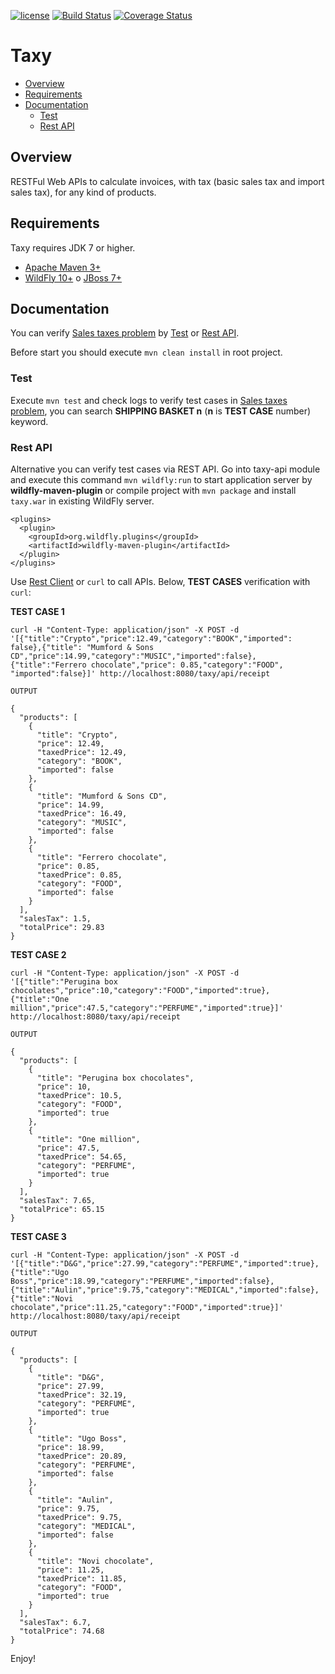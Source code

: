 [![license](https://img.shields.io/github/license/mashape/apistatus.svg?maxAge=2592000?style=flat-square)](https://opensource.org/licenses/MIT)
[![Build Status](https://travis-ci.org/mantonaci/taxy.svg?branch=master)](https://travis-ci.org/mantonaci/taxy)
[![Coverage Status](https://coveralls.io/repos/github/mantonaci/taxy/badge.svg?branch=master)](https://coveralls.io/github/mantonaci/taxy?branch=master)

# Taxy

- [Overview](#Overview)
- [Requirements](#Requirements)
- [Documentation](#Documentation)
  - [Test](#Test)
  - [Rest API](#rest-api)

## <a name='Overview'>Overview<a/>

RESTFul Web APIs to calculate invoices, with tax (basic sales tax and import sales tax), for any kind of products.

## <a name='Requirements'>Requirements<a/>

Taxy requires JDK 7 or higher.

- [Apache Maven 3+](https://maven.apache.org/)
- [WildFly 10+](http://wildfly.org/downloads/) o [JBoss 7+](http://developers.redhat.com/products/eap/download/)

## <a name='Documentation'>Documentation<a/>

You can verify [Sales taxes problem](https://github.com/xpeppers/sales-taxes-problem) by [Test](#Test) or [Rest API](#rest-api).

Before start you should execute ```mvn clean install``` in root project.

### <a name='Test'>Test<a/>

Execute ```mvn test``` and check logs to verify test cases in [Sales taxes problem](https://github.com/xpeppers/sales-taxes-problem), you can search **SHIPPING BASKET n** (**n** is **TEST CASE** number) keyword.

### <a name='rest-api'>Rest API<a/>

Alternative you can verify test cases via REST API. Go into taxy-api module and execute this command ```mvn wildfly:run``` to start application server by **wildfly-maven-plugin** or compile project with ```mvn package``` and install ```taxy.war``` in existing WildFly server.

```maven
<plugins>
  <plugin>
    <groupId>org.wildfly.plugins</groupId>
    <artifactId>wildfly-maven-plugin</artifactId>
  </plugin>
</plugins>
```
Use [Rest Client](https://www.getpostman.com) or ```curl``` to call APIs. Below, **TEST CASES** verification with ```curl```:

**TEST CASE 1**
```
curl -H "Content-Type: application/json" -X POST -d '[{"title":"Crypto","price":12.49,"category":"BOOK","imported": false},{"title": "Mumford & Sons CD","price":14.99,"category":"MUSIC","imported":false},{"title":"Ferrero chocolate","price": 0.85,"category":"FOOD", "imported":false}]' http://localhost:8080/taxy/api/receipt
```
```
OUTPUT

{
  "products": [
    {
      "title": "Crypto",
      "price": 12.49,
      "taxedPrice": 12.49,
      "category": "BOOK",
      "imported": false
    },
    {
      "title": "Mumford & Sons CD",
      "price": 14.99,
      "taxedPrice": 16.49,
      "category": "MUSIC",
      "imported": false
    },
    {
      "title": "Ferrero chocolate",
      "price": 0.85,
      "taxedPrice": 0.85,
      "category": "FOOD",
      "imported": false
    }
  ],
  "salesTax": 1.5,
  "totalPrice": 29.83
}
```

**TEST CASE 2**
```
curl -H "Content-Type: application/json" -X POST -d '[{"title":"Perugina box chocolates","price":10,"category":"FOOD","imported":true},{"title":"One million","price":47.5,"category":"PERFUME","imported":true}]' http://localhost:8080/taxy/api/receipt
```
```
OUTPUT

{
  "products": [
    {
      "title": "Perugina box chocolates",
      "price": 10,
      "taxedPrice": 10.5,
      "category": "FOOD",
      "imported": true
    },
    {
      "title": "One million",
      "price": 47.5,
      "taxedPrice": 54.65,
      "category": "PERFUME",
      "imported": true
    }
  ],
  "salesTax": 7.65,
  "totalPrice": 65.15
}
```

**TEST CASE 3**
```
curl -H "Content-Type: application/json" -X POST -d '[{"title":"D&G","price":27.99,"category":"PERFUME","imported":true},{"title":"Ugo Boss","price":18.99,"category":"PERFUME","imported":false},{"title":"Aulin","price":9.75,"category":"MEDICAL","imported":false},{"title":"Novi chocolate","price":11.25,"category":"FOOD","imported":true}]' http://localhost:8080/taxy/api/receipt
```
```
OUTPUT

{
  "products": [
    {
      "title": "D&G",
      "price": 27.99,
      "taxedPrice": 32.19,
      "category": "PERFUME",
      "imported": true
    },
    {
      "title": "Ugo Boss",
      "price": 18.99,
      "taxedPrice": 20.89,
      "category": "PERFUME",
      "imported": false
    },
    {
      "title": "Aulin",
      "price": 9.75,
      "taxedPrice": 9.75,
      "category": "MEDICAL",
      "imported": false
    },
    {
      "title": "Novi chocolate",
      "price": 11.25,
      "taxedPrice": 11.85,
      "category": "FOOD",
      "imported": true
    }
  ],
  "salesTax": 6.7,
  "totalPrice": 74.68
}
```
Enjoy!


 
